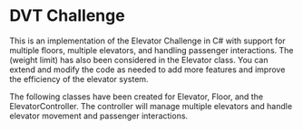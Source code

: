 # DVT Challenge
This is an implementation of the Elevator Challenge in C# with support for multiple floors, multiple elevators, and handling passenger interactions. The (weight limit) has also been considered in the Elevator class. You can extend and modify the code as needed to add more features and improve the efficiency of the elevator system.

The following classes have been created for Elevator, Floor, and the ElevatorController. The controller will manage multiple elevators and handle elevator movement and passenger interactions.
